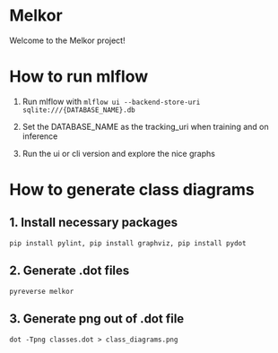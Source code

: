# Melkor

Welcome to the Melkor project!

# How to run mlflow

1. Run  mlflow with 
`mlflow ui --backend-store-uri sqlite:///{DATABASE_NAME}.db`

2. Set the DATABASE_NAME as the tracking_uri when training and on inference

3. Run the ui or cli version and explore the nice graphs


# How to generate class diagrams

## 1. Install necessary packages
`pip install pylint, pip install graphviz, pip install pydot`


## 2. Generate .dot files
`pyreverse melkor`

## 3. Generate png out of .dot file
`dot -Tpng classes.dot > class_diagrams.png`

